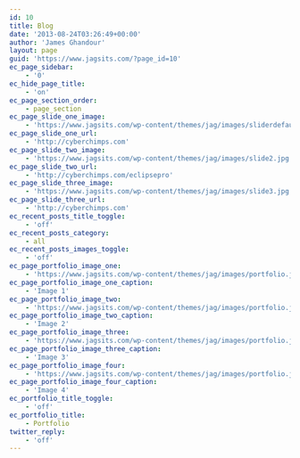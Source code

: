 ```yaml
---
id: 10
title: Blog
date: '2013-08-24T03:26:49+00:00'
author: 'James Ghandour'
layout: page
guid: 'https://www.jagsits.com/?page_id=10'
ec_page_sidebar:
    - '0'
ec_hide_page_title:
    - 'on'
ec_page_section_order:
    - page_section
ec_page_slide_one_image:
    - 'https://www.jagsits.com/wp-content/themes/jag/images/sliderdefault.jpg'
ec_page_slide_one_url:
    - 'http://cyberchimps.com'
ec_page_slide_two_image:
    - 'https://www.jagsits.com/wp-content/themes/jag/images/slide2.jpg'
ec_page_slide_two_url:
    - 'http://cyberchimps.com/eclipsepro'
ec_page_slide_three_image:
    - 'https://www.jagsits.com/wp-content/themes/jag/images/slide3.jpg'
ec_page_slide_three_url:
    - 'http://cyberchimps.com'
ec_recent_posts_title_toggle:
    - 'off'
ec_recent_posts_category:
    - all
ec_recent_posts_images_toggle:
    - 'off'
ec_page_portfolio_image_one:
    - 'https://www.jagsits.com/wp-content/themes/jag/images/portfolio.jpg'
ec_page_portfolio_image_one_caption:
    - 'Image 1'
ec_page_portfolio_image_two:
    - 'https://www.jagsits.com/wp-content/themes/jag/images/portfolio.jpg'
ec_page_portfolio_image_two_caption:
    - 'Image 2'
ec_page_portfolio_image_three:
    - 'https://www.jagsits.com/wp-content/themes/jag/images/portfolio.jpg'
ec_page_portfolio_image_three_caption:
    - 'Image 3'
ec_page_portfolio_image_four:
    - 'https://www.jagsits.com/wp-content/themes/jag/images/portfolio.jpg'
ec_page_portfolio_image_four_caption:
    - 'Image 4'
ec_portfolio_title_toggle:
    - 'off'
ec_portfolio_title:
    - Portfolio
twitter_reply:
    - 'off'
---
```


